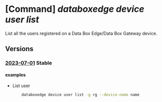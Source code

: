 # [Command] _databoxedge device user list_

List all the users registered on a Data Box Edge/Data Box Gateway device.

## Versions

### [2023-07-01](/Resources/mgmt-plane/L3N1YnNjcmlwdGlvbnMve30vcmVzb3VyY2Vncm91cHMve30vcHJvdmlkZXJzL21pY3Jvc29mdC5kYXRhYm94ZWRnZS9kYXRhYm94ZWRnZWRldmljZXMve30vdXNlcnM=/2023-07-01.xml) **Stable**

<!-- mgmt-plane /subscriptions/{}/resourcegroups/{}/providers/microsoft.databoxedge/databoxedgedevices/{}/users 2023-07-01 -->

#### examples

- List user
    ```bash
        databoxedge device user list -g rg --device-name name
    ```
